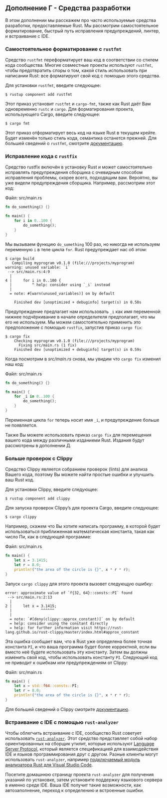 ## Дополнение Г - Средства разработки

В этом дополнении мы расскажем про часто используемые средства разработки, предоставляемые Rust. Мы рассмотрим самостоятельное форматирование, быстрый путь исправления предупреждений, линтер, и встраивание с IDE.

### Самостоятельное форматирование с `rustfmt`

Средство `rustfmt` переформатирует ваш код в соответствии со стилем кода сообщества. Многие совместные проекты используют `rustfmt`, чтобы предотвратить споры о том, какой стиль использовать при написании Rust: все форматируют свой код с помощью этого средства.

Для установки `rustfmt`, введите следующее:

```console
$ rustup component add rustfmt
```

Этот приказ установит `rustfmt` и `cargo-fmt`, также как Rust даёт Вам одновременно `rustc` и `cargo`. Для форматирования проекта, использующего Cargo, введите следующее:

```console
$ cargo fmt
```

Этот приказ отформатирует весь код на языке Rust в текущем крейте. Будет изменён только стиль кода, семантика останется прежней. Для большей сведений о `rustfmt`, смотрите [документацию].

### Исправление кода с `rustfix`

Средство rustfix включён в установку Rust и может самостоятельно исправлять предупреждения сборщика с очевидным способом исправления проблемы, скорее всего, подходящим вам. Вероятно, вы уже видели предупреждения сборщика. Например, рассмотрим этот код:

<span class="filename">Файл: src/main.rs</span>

```rust
fn do_something() {}

fn main() {
    for i in 0..100 {
        do_something();
    }
}
```

Мы вызываем функцию `do_something` 100 раз, но никогда не используем переменную `i` в теле цикла `for`. Rust предупреждает нас об этом:

```console
$ cargo build
   Compiling myprogram v0.1.0 (file:///projects/myprogram)
warning: unused variable: `i`
 --> src/main.rs:4:9
  |
4 |     for i in 0..100 {
  |         ^ help: consider using `_i` instead
  |
  = note: #[warn(unused_variables)] on by default

    Finished dev [unoptimized + debuginfo] target(s) in 0.50s
```

Предупреждение предлагает нам использовать `_i` как имя переменной: нижнее подчёркивание в начале определителя предполагает, что мы его не используем. Мы можем самостоятельно применить это предположение с помощью `rustfix`, запустив приказ `cargo fix`:

```console
$ cargo fix
    Checking myprogram v0.1.0 (file:///projects/myprogram)
      Fixing src/main.rs (1 fix)
    Finished dev [unoptimized + debuginfo] target(s) in 0.59s
```

Когда посмотрим в *src/main.rs* снова, мы увидим что `cargo fix` изменил наш код:

<span class="filename">Файл: src/main.rs</span>

```rust
fn do_something() {}

fn main() {
    for _i in 0..100 {
        do_something();
    }
}
```

Переменная цикла `for` теперь носит имя `_i`, и предупреждение больше не появляется.

Также Вы можете использовать приказ `cargo fix` для перемещения вашего кода между различными изданиеми Rust. Издания будут рассмотрены в дополнении Д.

### Больше проверок с Clippy

Средство Clippy является собранием проверок (lints) для анализа Вашего кода, поэтому Вы можете найти простые ошибки и улучшить ваш Rust код.

Для установки Clippy, введите следующее:

```console
$ rustup component add clippy
```

Для запуска проверок Clippy’s для проекта Cargo, введите следующее:

```console
$ cargo clippy
```

Например, скажем что Вы хотите написать программу, в которой будет использоваться приближенная математическая константа, такая как число Пи, как в следующей программе:

<span class="filename">Файл: src/main.rs</span>

```rust
fn main() {
    let x = 3.1415;
    let r = 8.0;
    println!("the area of the circle is {}", x * r * r);
}
```

Запуск `cargo clippy` для этого проекта вызовет следующую ошибку:

```text
error: approximate value of `f{32, 64}::consts::PI` found
 --> src/main.rs:2:13
  |
2 |     let x = 3.1415;
  |             ^^^^^^
  |
  = note: `#[deny(clippy::approx_constant)]` on by default
  = help: consider using the constant directly
  = help: for further information visit https://rust-lang.github.io/rust-clippy/master/index.html#approx_constant
```

Эта ошибка сообщает вам, что в Rust уже определена более точная константа `PI`, и что ваша программа будет более корректной, если вы вместо неё будете использовать эту константу. Затем вы должны изменить свой код, чтобы использовать константу `PI`. Следующий код не приводит к ошибкам или предупреждениям от Clippy:

<span class="filename">Файл: src/main.rs</span>

```rust
fn main() {
    let x = std::f64::consts::PI;
    let r = 8.0;
    println!("the area of the circle is {}", x * r * r);
}
```

Для большей сведений о Clippy смотрите [документацию](https://github.com/rust-lang/rustfmt).

### Встраивание с IDE с помощью `rust-analyzer`

Чтобы облегчить встраивание с IDE, сообщество Rust советует использовать [`rust-analyzer`]<!-- ignore -->. Этот средство представляет собой набор ориентированных на сборщик утилит, которые используют [Language Server Protocol]<!-- ignore -->, который является спецификацией для взаимодействия IDE и языков программирования друг с другом. Разные клиенты могут использовать `rust-analyzer`, например [подключаемый модуль анализатора Rust для Visual Studio Code](https://marketplace.visualstudio.com/items?itemName=rust-lang.rust-analyzer).

Посетите <a>домашнюю страницу</a> проекта <code>rust-analyzer</code> для получения указаний по установке, затем установите поддержку языкового сервера в именно среде IDE. Ваша IDE получит такие возможности, как автозаполнение, переход к определению и встроенные ошибки.


[документацию]: https://github.com/rust-lang/rustfmt
[Language Server Protocol]: http://langserver.org/
[`rust-analyzer`]: https://rust-analyzer.github.io